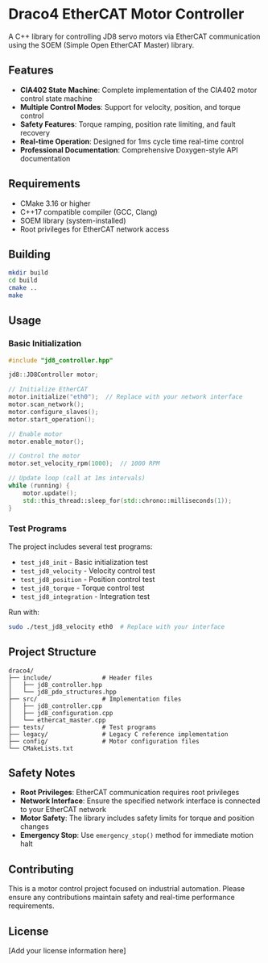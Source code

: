 # Draco4 EtherCAT Motor Controller

A C++ library for controlling JD8 servo motors via EtherCAT communication using the SOEM (Simple Open EtherCAT Master) library.

## Features

- **CIA402 State Machine**: Complete implementation of the CIA402 motor control state machine
- **Multiple Control Modes**: Support for velocity, position, and torque control
- **Safety Features**: Torque ramping, position rate limiting, and fault recovery
- **Real-time Operation**: Designed for 1ms cycle time real-time control
- **Professional Documentation**: Comprehensive Doxygen-style API documentation

## Requirements

- CMake 3.16 or higher
- C++17 compatible compiler (GCC, Clang)
- SOEM library (system-installed)
- Root privileges for EtherCAT network access

## Building

```bash
mkdir build
cd build
cmake ..
make
```

## Usage

### Basic Initialization

```cpp
#include "jd8_controller.hpp"

jd8::JD8Controller motor;

// Initialize EtherCAT
motor.initialize("eth0");  // Replace with your network interface
motor.scan_network();
motor.configure_slaves();
motor.start_operation();

// Enable motor
motor.enable_motor();

// Control the motor
motor.set_velocity_rpm(1000);  // 1000 RPM

// Update loop (call at 1ms intervals)
while (running) {
    motor.update();
    std::this_thread::sleep_for(std::chrono::milliseconds(1));
}
```

### Test Programs

The project includes several test programs:

- `test_jd8_init` - Basic initialization test
- `test_jd8_velocity` - Velocity control test
- `test_jd8_position` - Position control test
- `test_jd8_torque` - Torque control test
- `test_jd8_integration` - Integration test

Run with:
```bash
sudo ./test_jd8_velocity eth0  # Replace with your interface
```

## Project Structure

```
draco4/
├── include/              # Header files
│   ├── jd8_controller.hpp
│   └── jd8_pdo_structures.hpp
├── src/                  # Implementation files
│   ├── jd8_controller.cpp
│   ├── jd8_configuration.cpp
│   └── ethercat_master.cpp
├── tests/                # Test programs
├── legacy/               # Legacy C reference implementation
├── config/               # Motor configuration files
└── CMakeLists.txt
```

## Safety Notes

- **Root Privileges**: EtherCAT communication requires root privileges
- **Network Interface**: Ensure the specified network interface is connected to your EtherCAT network
- **Motor Safety**: The library includes safety limits for torque and position changes
- **Emergency Stop**: Use `emergency_stop()` method for immediate motion halt

## Contributing

This is a motor control project focused on industrial automation. Please ensure any contributions maintain safety and real-time performance requirements.

## License

[Add your license information here]